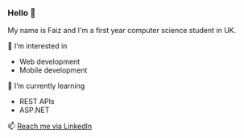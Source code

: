 ### Hello 👋
My name is Faiz and I'm a first year computer science student in UK.

🔭 I’m interested in
- Web development
- Mobile development

🌱 I’m currently learning
- REST APIs
- ASP.NET

📫 [Reach me via LinkedIn](https://www.linkedin.com/in/wanamirfaiz/)

<!---
a-deeko/a-deeko is a ✨ special ✨ repository because its `README.md` (this file) appears on your GitHub profile.
You can click the Preview link to take a look at your changes.
--->
